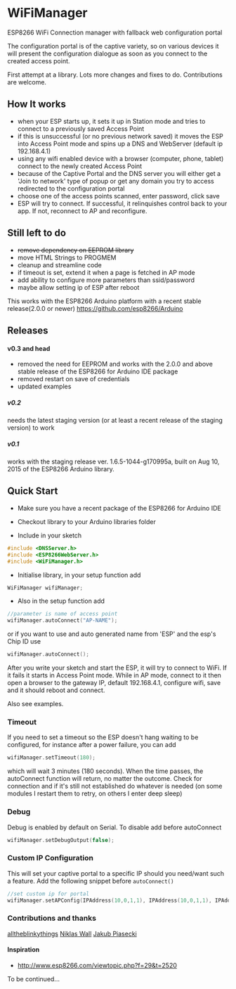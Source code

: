 # WiFiManager
ESP8266 WiFi Connection manager with fallback web configuration portal

The configuration portal is of the captive variety, so on various devices it will present the configuration dialogue as soon as you connect to the created access point.

First attempt at a library. Lots more changes and fixes to do. Contributions are welcome.

## How It works
- when your ESP starts up, it sets it up in Station mode and tries to connect to a previously saved Access Point
- if this is unsuccessful (or no previous network saved) it moves the ESP into Access Point mode and spins up a DNS and WebServer (default ip 192.168.4.1)
- using any wifi enabled device with a browser (computer, phone, tablet) connect to the newly created Access Point
- because of the Captive Portal and the DNS server you will either get a 'Join to network' type of popup or get any domain you try to access redirected to the configuration portal
- choose one of the access points scanned, enter password, click save
- ESP will try to connect. If successful, it relinquishes control back to your app. If not, reconnect to AP and reconfigure.

## Still left to do
- ~~remove dependency on EEPROM library~~
- move HTML Strings to PROGMEM
- cleanup and streamline code
- if timeout is set, extend it when a page is fetched in AP mode
- add ability to configure more parameters than ssid/password
- maybe allow setting ip of ESP after reboot

This works with the ESP8266 Arduino platform with a recent stable release(2.0.0 or newer) https://github.com/esp8266/Arduino

## Releases
#### v0.3 and head
 - removed the need for EEPROM and works with the 2.0.0 and above stable release of the ESP8266 for Arduino IDE package
 - removed restart on save of credentials
 - updated examples

##### v0.2
needs the latest staging version (or at least a recent release of the staging version) to work

##### v0.1
works with the staging release ver. 1.6.5-1044-g170995a, built on Aug 10, 2015 of the ESP8266 Arduino library.


## Quick Start
- Make sure you have a recent package of the ESP8266 for Arduino IDE

- Checkout library to your Arduino libraries folder

- Include in your sketch
```cpp
#include <DNSServer.h>
#include <ESP8266WebServer.h>
#include <WiFiManager.h>
```

- Initialise library, in your setup function add
```cpp
WiFiManager wifiManager;
```

- Also in the setup function add
```cpp
//parameter is name of access point
wifiManager.autoConnect("AP-NAME");
```
or if you want to use and auto generated name from 'ESP' and the esp's Chip ID use
```cpp
wifiManager.autoConnect();
```

After you write your sketch and start the ESP, it will try to connect to WiFi. If it fails it starts in Access Point mode.
While in AP mode, connect to it then open a browser to the gateway IP, default 192.168.4.1, configure wifi, save and it should reboot and connect.

Also see examples.

### Timeout
If you need to set a timeout so the ESP doesn't hang waiting to be configured, for instance after a power failure, you can add
```cpp
wifiManager.setTimeout(180);
```
which will wait 3 minutes (180 seconds). When the time passes, the autoConnect function will return, no matter the outcome.
Check for connection and if it's still not established do whatever is needed (on some modules I restart them to retry, on others I enter deep sleep)

### Debug
Debug is enabled by default on Serial. To disable add before autoConnect
```cpp
wifiManager.setDebugOutput(false);
```

### Custom IP Configuration
This will set your captive portal to a specific IP should you need/want such a feature. Add the following snippet before `autoConnect()`
```cpp
//set custom ip for portal
wifiManager.setAPConfig(IPAddress(10,0,1,1), IPAddress(10,0,1,1), IPAddress(255,255,255,0));
```
### Contributions and thanks
[alltheblinkythings](https://github.com/alltheblinkythings)
[Niklas Wall](https://github.com/niklaswall)
[Jakub Piasecki](https://github.com/zaporylie)

#### Inspiration
- http://www.esp8266.com/viewtopic.php?f=29&t=2520

To be continued...
